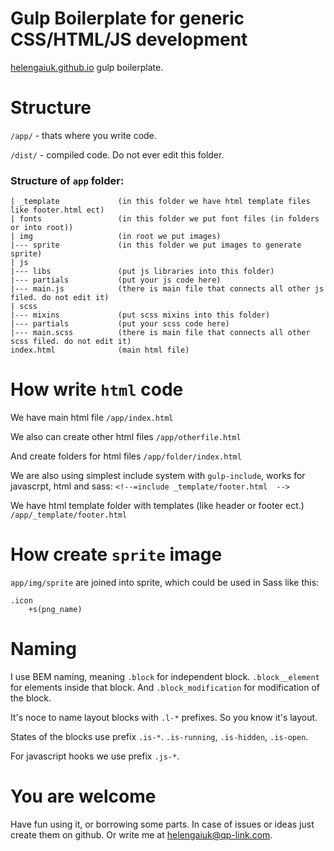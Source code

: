 Gulp Boilerplate for generic CSS/HTML/JS development
=============
<a href="http://helengaiuk.github.io" target="_blank">helengaiuk.github.io</a> gulp boilerplate.

Structure
=============
`/app/` - thats where you write code.

`/dist/` - compiled code. Do not ever edit this folder.

### Structure of `app` folder:

```
| _template             (in this folder we have html template files like footer.html ect)
| fonts                 (in this folder we put font files (in folders or into root))
| img                   (in root we put images)
|--- sprite             (in this folder we put images to generate sprite)
| js
|--- libs               (put js libraries into this folder)
|--- partials           (put your js code here)
|--- main.js            (there is main file that connects all other js filed. do not edit it)
| scss 
|--- mixins             (put scss mixins into this folder)
|--- partials           (put your scss code here)
|--- main.scss          (there is main file that connects all other scss filed. do not edit it)
index.html              (main html file)
```

How write `html` code
=============

We have main html file
`/app/index.html`

We also can create other html files
`/app/otherfile.html` 

And create folders for html files
`/app/folder/index.html` 

We are also using simplest include system with `gulp-include`, works for javascrpt, html and sass:
`<!--=include _template/footer.html  -->` 

We have html template folder with templates (like header or footer ect.)
`/app/_template/footer.html` 


How create `sprite` image
=============

`app/img/sprite` are joined into sprite, which could be used in Sass like this:
```
.icon
    +s(png_name)
```

Naming
=============
I use BEM naming, meaning `.block` for independent block. `.block__element` for elements inside that block. And `.block_modification` for modification of the block.

It's noce to name layout blocks with `.l-*` prefixes. So you know it's layout.

States of the blocks use prefix `.is-*`. `.is-running`, `.is-hidden`, `.is-open`.

For javascript hooks we use prefix `.js-*`.

You are welcome
=============
Have fun using it, or borrowing some parts. In case of issues or ideas just create them on github. Or write me at <a href="mailto:helengaiuk@qp-link.com">helengaiuk@qp-link.com</a>.
